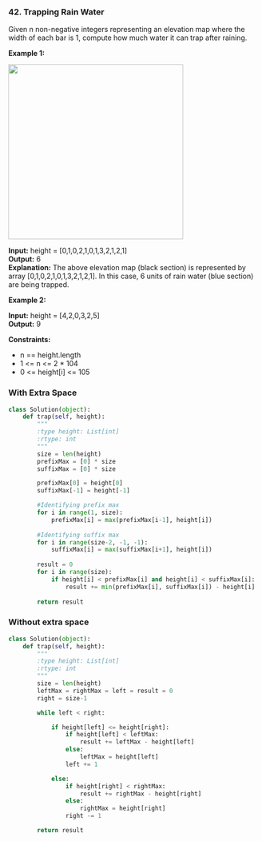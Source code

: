 ### 42. Trapping Rain Water

Given n non-negative integers representing an elevation map where the width of each bar is 1, compute how much water it can trap after raining.

**Example 1:**

<img src = "https://assets.leetcode.com/uploads/2018/10/22/rainwatertrap.png" width="350">

**Input:** height = [0,1,0,2,1,0,1,3,2,1,2,1]  
**Output:** 6  
**Explanation:** The above elevation map (black section) is represented by array [0,1,0,2,1,0,1,3,2,1,2,1]. In this case, 6 units of rain water (blue section) are being trapped.

**Example 2:**

**Input:** height = [4,2,0,3,2,5]   
**Output:** 9
 

**Constraints:**

* n == height.length
* 1 <= n <= 2 * 104
* 0 <= height[i] <= 105

### With Extra Space

```python
class Solution(object):
    def trap(self, height):
        """
        :type height: List[int]
        :rtype: int
        """
        size = len(height)
        prefixMax = [0] * size
        suffixMax = [0] * size

        prefixMax[0] = height[0]
        suffixMax[-1] = height[-1]

        #Identifying prefix max
        for i in range(1, size):
            prefixMax[i] = max(prefixMax[i-1], height[i])
        
        #Identifying suffix max
        for i in range(size-2, -1, -1):
            suffixMax[i] = max(suffixMax[i+1], height[i])
        
        result = 0
        for i in range(size):
            if height[i] < prefixMax[i] and height[i] < suffixMax[i]:
                result += min(prefixMax[i], suffixMax[i]) - height[i]
        
        return result
```

### Without extra space

```python
class Solution(object):
    def trap(self, height):
        """
        :type height: List[int]
        :rtype: int
        """
        size = len(height)
        leftMax = rightMax = left = result = 0
        right = size-1

        while left < right:

            if height[left] <= height[right]:
                if height[left] < leftMax:
                    result += leftMax - height[left]
                else:
                    leftMax = height[left]
                left += 1

            else:
                if height[right] < rightMax:
                    result += rightMax - height[right]
                else:    
                    rightMax = height[right]
                right -= 1

        return result
```